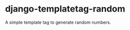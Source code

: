 django-templatetag-random
=========================

A simple template tag to generate random numbers.